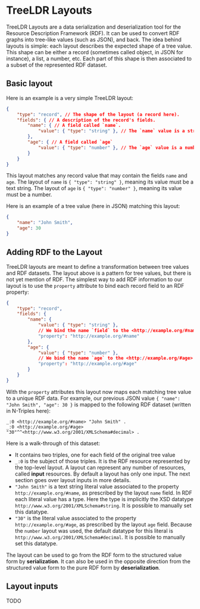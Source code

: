 # TreeLDR Layouts

TreeLDR Layouts are a data serialization and deserialization tool for the
Resource Description Framework (RDF).
It can be used to convert RDF graphs into tree-like values (such as JSON),
and back.
The idea behind layouts is simple: each layout describes the expected shape of a
tree value.
This shape can be either a record (sometimes called object, in JSON for
instance), a list, a number, etc. Each part of this shape is then associated to
a subset of the represented RDF dataset.

## Basic layout

Here is an example is a very simple TreeLDR layout:
```json
{
	"type": "record", // The shape of the layout (a record here).
	"fields": { // A description of the record's fields.
		"name": { // A field called `name`.
			"value": { "type": "string" }, // The `name` value is a string.
		},
		"age": { // A field called `age`
			"value": { "type": "number" }, // The `age` value is a number.
		}
	}
}
```

This layout matches any record value that may contain the fields `name` and
`age`. The layout of `name` is `{ "type": "string" }`, meaning its value must
be a text string. The layout of `age` is `{ "type": "number" }`, meaning its
value must be a number.

Here is an example of a tree value (here in JSON) matching this layout:
```json
{
	"name": "John Smith",
	"age": 30
}
```

## Adding RDF to the Layout

TreeLDR layouts are meant to define a transformation between tree values and
RDF datasets.
The layout above is a pattern for tree values, but there is not yet mention 
of RDF.
The simplest way to add RDF information to our layout is to use the `property`
attribute to bind each record field to an RDF property:

```json
{
	"type": "record",
	"fields": {
		"name": {
			"value": { "type": "string" },
			// We bind the name `field` to the <http://example.org/#name> property.
			"property": "http://example.org/#name"
		},
		"age": {
			"value": { "type": "number" },
			// We bind the name `age` to the <http://example.org/#age> property.
			"property": "http://example.org/#age"
		}
	}
}
```

With the `property` attributes this layout now maps each matching tree value to
a unique RDF data.
For example, our previous JSON value `{ "name": "John Smith", "age": 30 }` is
mapped to the following RDF dataset (written in N-Triples here):
```n-triples
_:0 <http://example.org/#name> "John Smith" .
_:0 <http://example.org/#age> "30"^^<http://www.w3.org/2001/XMLSchema#decimal> .
```

Here is a walk-through of this dataset:
  - It contains two triples, one for each field of the original tree value
  - `_:0` is the subject of those triples. It is the RDF resource represented
    by the top-level layout. A layout can represent any number of resources,
	called **input** resources. By default a layout has only one input.
	The next section goes over layout inputs in more details.
  - `"John Smith"` is a text string literal value associated to the property
    `http://example.org/#name`, as prescribed by the layout `name` field.
    In RDF each literal value has a type. Here the type is implicitly the XSD
    datatype `http://www.w3.org/2001/XMLSchema#string`. It is possible to
    manually set this datatype.
  - `"30"` is the literal value associated to the property
    `http://example.org/#age`, as prescribed by the layout `age` field.
	Because the `number` layout was used, the default datatype for this
	literal is `http://www.w3.org/2001/XMLSchema#decimal`. It is possible to
	manually set this datatype.

The layout can be used to go from the RDF form to the structured value form by
**serialization**.
It can also be used in the opposite direction from the structured value form to
the pure RDF form by **deserialization**.

## Layout inputs

TODO